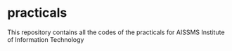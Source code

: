 # practicals
This repository contains all the codes of the practicals for AISSMS Institute of Information Technology
